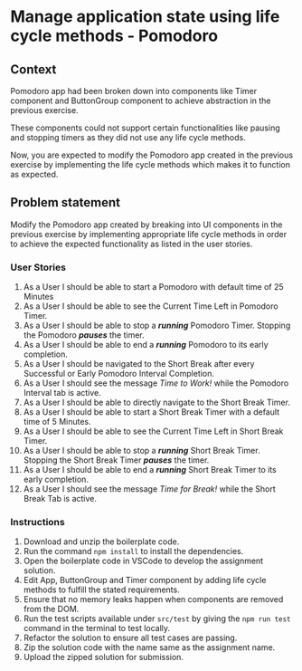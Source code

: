 # Manage application state using life cycle methods - Pomodoro

## Context

Pomodoro app had been broken down into components like Timer component and ButtonGroup component to achieve abstraction in the previous exercise.​

These components could not support certain functionalities like pausing and stopping timers as they did not use any life cycle methods.​

Now, you are expected to modify the Pomodoro app created in the previous exercise by implementing the life cycle methods which makes it to function as expected.

## Problem statement

Modify the Pomodoro app created by breaking into UI components in the previous exercise by implementing appropriate life cycle methods in order to achieve the expected functionality as listed in the user stories.

### User Stories
1. As a User I should be able to start a Pomodoro with default time of 25 Minutes
2. As a User I should be able to see the Current Time Left in Pomodoro Timer.
3. As a User I should be able to stop a ***running*** Pomodoro Timer. Stopping the Pomodoro ***pauses*** the timer. 
4. As a User I should be able to end a ***running*** Pomodoro to its early completion.
5. As a User I should be navigated to the Short Break after every Successful or Early Pomodoro Interval Completion.
6.  As a User I should see the message *Time to Work!* while the Pomodoro Interval tab is active.
7. As a User I should be able to directly navigate to the Short Break Timer.
8. As a User I should be able to start a Short Break Timer with a default time of 5 Minutes.
9. As a User I should be able to see the Current Time Left in Short Break Timer.
10. As a User I should be able to stop a ***running*** Short Break Timer. Stopping the Short Break Timer ***pauses*** the timer. 
11. As a User I should be able to end a ***running*** Short Break Timer to its early completion.
12. As a User I should see the message *Time for Break!* while the Short Break Tab is active.

### Instructions

1. Download and unzip the boilerplate code. 
2. Run the command `npm install` to install the dependencies. 
3. Open the boilerplate code in VSCode to develop the assignment solution. 
4. Edit App, ButtonGroup and Timer component by adding life cycle methods to fulfill the stated requirements.	  
6. Ensure that no memory leaks happen when components are removed from the DOM.   
7. Run the test scripts available under `src/test` by giving the `npm run test` command in the terminal to test locally. 
8. Refactor the solution to ensure all test cases are passing. 
9. Zip the solution code with the name same as the assignment name.  
10. Upload the zipped solution for submission.